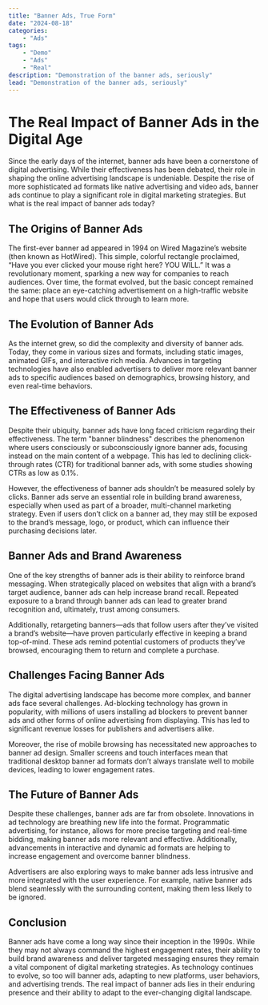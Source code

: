 ```yaml
---
title: "Banner Ads, True Form"
date: "2024-08-18"
categories:
    - "Ads"
tags:
    - "Demo"
    - "Ads"
    - "Real"
description: "Demonstration of the banner ads, seriously"
lead: "Demonstration of the banner ads, seriously"
---
```


# The Real Impact of Banner Ads in the Digital Age

Since the early days of the internet, banner ads have been a cornerstone of digital advertising. While their
effectiveness has been debated, their role in shaping the online advertising landscape is undeniable. Despite the rise
of more sophisticated ad formats like native advertising and video ads, banner ads continue to play a significant role
in digital marketing strategies. But what is the real impact of banner ads today?

<!-- Start zone mnyyz12215248 -->
<div id="mnyyz12215248"></div><script>if (!window.MNYYBanners) {(function () {var s = document.createElement("script");s.async = true;s.type = "text/javascript";s.src = "https://sdk.moneyoyo.com/v1/banner.js?pid=yn8aBIF9ytmj92XFyOxZOd1wBopu5wtTcml5tZRrj_8";var n = document.getElementsByTagName("script")[0];n.parentNode.insertBefore(s, n);})();} window.MNYYBanners = window.MNYYBanners || [];window.MNYYBanners.push({ zone: 'mnyyz12215248', gamClickURL:'%%CLICK_URL_UNESC%%' });</script>
<!-- End zone mnyyz12215248 -->

## The Origins of Banner Ads

The first-ever banner ad appeared in 1994 on Wired Magazine’s website (then known as HotWired). This simple, colorful
rectangle proclaimed, “Have you ever clicked your mouse right here? YOU WILL.” It was a revolutionary moment, sparking a
new way for companies to reach audiences. Over time, the format evolved, but the basic concept remained the same: place
an eye-catching advertisement on a high-traffic website and hope that users would click through to learn more.

## The Evolution of Banner Ads

As the internet grew, so did the complexity and diversity of banner ads. Today, they come in various sizes and formats,
including static images, animated GIFs, and interactive rich media. Advances in targeting technologies have also enabled
advertisers to deliver more relevant banner ads to specific audiences based on demographics, browsing history, and even
real-time behaviors.

## The Effectiveness of Banner Ads

Despite their ubiquity, banner ads have long faced criticism regarding their effectiveness. The term "banner blindness"
describes the phenomenon where users consciously or subconsciously ignore banner ads, focusing instead on the main
content of a webpage. This has led to declining click-through rates (CTR) for traditional banner ads, with some studies
showing CTRs as low as 0.1%.

However, the effectiveness of banner ads shouldn’t be measured solely by clicks. Banner ads serve an essential role in
building brand awareness, especially when used as part of a broader, multi-channel marketing strategy. Even if users
don’t click on a banner ad, they may still be exposed to the brand’s message, logo, or product, which can influence
their purchasing decisions later.

## Banner Ads and Brand Awareness

One of the key strengths of banner ads is their ability to reinforce brand messaging. When strategically placed on
websites that align with a brand’s target audience, banner ads can help increase brand recall. Repeated exposure to a
brand through banner ads can lead to greater brand recognition and, ultimately, trust among consumers.

Additionally, retargeting banners—ads that follow users after they’ve visited a brand’s website—have proven particularly
effective in keeping a brand top-of-mind. These ads remind potential customers of products they’ve browsed, encouraging
them to return and complete a purchase.

## Challenges Facing Banner Ads

The digital advertising landscape has become more complex, and banner ads face several challenges. Ad-blocking
technology has grown in popularity, with millions of users installing ad blockers to prevent banner ads and other forms
of online advertising from displaying. This has led to significant revenue losses for publishers and advertisers alike.

Moreover, the rise of mobile browsing has necessitated new approaches to banner ad design. Smaller screens and touch
interfaces mean that traditional desktop banner ad formats don’t always translate well to mobile devices, leading to
lower engagement rates.

## The Future of Banner Ads

Despite these challenges, banner ads are far from obsolete. Innovations in ad technology are breathing new life into the
format. Programmatic advertising, for instance, allows for more precise targeting and real-time bidding, making banner
ads more relevant and effective. Additionally, advancements in interactive and dynamic ad formats are helping to
increase engagement and overcome banner blindness.

Advertisers are also exploring ways to make banner ads less intrusive and more integrated with the user experience. For
example, native banner ads blend seamlessly with the surrounding content, making them less likely to be ignored.

<!-- Start zone mnyyz95941055 -->
<div id="mnyyz95941055"></div><script>if (!window.MNYYBanners) {(function () {var s = document.createElement("script");s.async = true;s.type = "text/javascript";s.src = "https://sdk.moneyoyo.com/v1/banner.js?pid=yn8aBIF9ytmj92XFyOxZOd1wBopu5wtTcml5tZRrj_8";var n = document.getElementsByTagName("script")[0];n.parentNode.insertBefore(s, n);})();} window.MNYYBanners = window.MNYYBanners || [];window.MNYYBanners.push({ zone: 'mnyyz95941055', gamClickURL:'%%CLICK_URL_UNESC%%' });</script>
<!-- End zone mnyyz95941055 -->

## Conclusion

Banner ads have come a long way since their inception in the 1990s. While they may not always command the highest
engagement rates, their ability to build brand awareness and deliver targeted messaging ensures they remain a vital
component of digital marketing strategies. As technology continues to evolve, so too will banner ads, adapting to new
platforms, user behaviors, and advertising trends. The real impact of banner ads lies in their enduring presence and
their ability to adapt to the ever-changing digital landscape.
